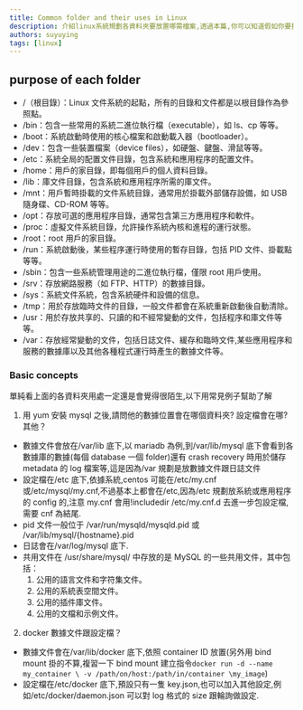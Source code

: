 ```yaml
---
title: Common folder and their uses in Linux
description: 介紹linux系統規劃各資料夾要放置哪需檔案,透過本篇,你可以知道假如你要找你的mysql資料夾(透過yum安裝),你應該去哪找.1. 用 yum 安裝 mysql 之後,請問他的數據位置會在哪個資料夾? 設定檔會在哪?數據文件會放在/var/lib 底下,以 mariadb 為例,到/var/lib/mysql 底下會看到各數據庫的數據(每個 database 一個 folder)還有 crash recovery 時用於儲存 metadata 的 log 檔案等,這是因為/var 規劃是放數據文件跟日誌文件.設定檔在/etc 底下,依據系統,centos 可能在/etc/my.cnf 或/etc/mysql/my.cnf,不過基本上都會在/etc,因為/etc 規劃放系統或應用程序的 config 的,注意 my.cnf 會用!includedir /etc/my.cnf.d 去進一步包設定檔,需要 cnf 為結尾.
authors: suyuying
tags: [linux]
---
```


## purpose of each folder

- /（根目錄）：Linux 文件系統的起點，所有的目錄和文件都是以根目錄作為參照點。
- /bin：包含一些常用的系統二進位執行檔（executable），如 ls、cp 等等。
- /boot：系統啟動時使用的核心檔案和啟動載入器（bootloader）。
- /dev：包含一些裝置檔案（device files），如硬盤、鍵盤、滑鼠等等。
- /etc：系統全局的配置文件目錄，包含系統和應用程序的配置文件。
- /home：用戶的家目錄，即每個用戶的個人資料目錄。
- /lib：庫文件目錄，包含系統和應用程序所需的庫文件。
- /mnt：用戶暫時掛載的文件系統目錄，通常用於掛載外部儲存設備，如 USB 隨身碟、CD-ROM 等等。
- /opt：存放可選的應用程序目錄，通常包含第三方應用程序和軟件。
- /proc：虛擬文件系統目錄，允許操作系統內核和進程的運行狀態。
- /root：root 用戶的家目錄。
- /run：系統啟動後，某些程序運行時使用的暫存目錄，包括 PID 文件、掛載點等等。
- /sbin：包含一些系統管理用途的二進位執行檔，僅限 root 用戶使用。
- /srv：存放網路服務（如 FTP、HTTP）的數據目錄。
- /sys：系統文件系統，包含系統硬件和設備的信息。
- /tmp：用於存放臨時文件的目錄，一般文件都會在系統重新啟動後自動清除。
- /usr：用於存放共享的、只讀的和不經常變動的文件，包括程序和庫文件等等。
- /var：存放經常變動的文件，包括日誌文件、緩存和臨時文件,某些應用程序和服務的數據庫以及其他各種程式運行時產生的數據文件等。

### Basic concepts

單純看上面的各資料夾用處一定還是會覺得很陌生,以下用常見例子幫助了解

1. 用 yum 安裝 mysql 之後,請問他的數據位置會在哪個資料夾? 設定檔會在哪? 其他？

- 數據文件會放在/var/lib 底下,以 mariadb 為例,到/var/lib/mysql 底下會看到各數據庫的數據(每個 database 一個 folder)還有 crash recovery 時用於儲存 metadata 的 log 檔案等,這是因為/var 規劃是放數據文件跟日誌文件
- 設定檔在/etc 底下,依據系統,centos 可能在/etc/my.cnf 或/etc/mysql/my.cnf,不過基本上都會在/etc,因為/etc 規劃放系統或應用程序的 config 的,注意 my.cnf 會用!includedir /etc/my.cnf.d 去進一步包設定檔,需要 cnf 為結尾.
- pid 文件一般位于 /var/run/mysqld/mysqld.pid 或 /var/lib/mysql/{hostname}.pid
- 日誌會在/var/log/mysql 底下.
- 共用文件在 /usr/share/mysql/ 中存放的是 MySQL 的一些共用文件，其中包括：
  1. 公用的語言文件和字符集文件。
  2. 公用的系統表空間文件。
  3. 公用的插件庫文件。
  4. 公用的文檔和示例文件。

2. docker 數據文件跟設定檔？

- 數據文件會在/var/lib/docker 底下,依照 container ID 放置(另外用 bind mount 掛的不算,複習一下 bind mount 建立指令`docker run -d --name my_container \ -v /path/on/host:/path/in/container \my_image`)
- 設定檔在/etc/docker 底下,預設只有一隻 key.json,也可以加入其他設定,例如/etc/docker/daemon.json 可以對 log 格式的 size 跟輪詢做設定.

